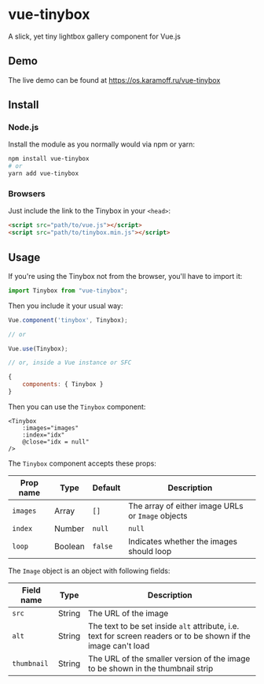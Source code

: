 # vue-tinybox

A slick, yet tiny lightbox gallery component for Vue.js

## Demo

The live demo can be found at https://os.karamoff.ru/vue-tinybox

## Install

### Node.js

Install the module as you normally would via npm or yarn:

```sh
npm install vue-tinybox
# or
yarn add vue-tinybox
```

### Browsers

Just include the link to the Tinybox in your `<head>`:

```html
<script src="path/to/vue.js"></script>
<script src="path/to/tinybox.min.js"></script>
```

## Usage

If you're using the Tinybox not from the browser, you'll have to import it:

```js
import Tinybox from "vue-tinybox";
```

Then you include it your usual way:

```js
Vue.component('tinybox', Tinybox);

// or

Vue.use(Tinybox);

// or, inside a Vue instance or SFC

{
    components: { Tinybox }
}
```

Then you can use the `Tinybox` component:

```vue
<Tinybox
    :images="images"
    :index="idx"
    @close="idx = null"
/>
```

The `Tinybox` component accepts these props:

| Prop name | Type          | Default | Description                                                                    |
|-----------|---------------|---------|--------------------------------------------------------------------------------|
| `images`  | Array         | `[]`    | The array of either image URLs or `Image` objects                              |
| `index`   | Number|`null` | `null`  | The index of the image that has to be shown. If `null`, the lightbox is closed |
| `loop`    | Boolean       | `false` | Indicates whether the images should loop                                       |

The `Image` object is an object with following fields:

| Field name  | Type   | Description                                                                                                    |
|-------------|--------|----------------------------------------------------------------------------------------------------------------|
| `src`       | String | The URL of the image                                                                                           |
| `alt`       | String | The text to be set inside `alt` attribute, i.e. text for screen readers or to be shown if the image can't load |
| `thumbnail` | String | The URL of the smaller version of the image to be shown in the thumbnail strip                                 |
